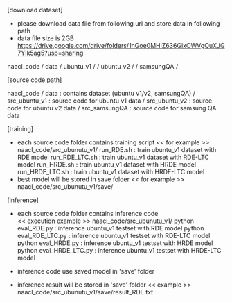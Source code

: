 
[download dataset]
- please download data file from following url and store data in following path
- data file size is 2GB
  https://drive.google.com/drive/folders/1nGoe0MHiZ636GixOWVgQuXJG7YIk5ag5?usp=sharing


naacl_code / data / ubuntu_v1 /
		  / ubuntu_v2 /
 		  / samsungQA /



[source code path]

naacl_code / data           : contains dataset (ubuntu v1/v2, samsungQA)
           / src_ubuntu_v1  : source code for ubuntu v1 data
           / src_ubuntu_v2  : source code for ubuntu v2 data
           / src_samsungQA  : source code for samsung QA data


[training]
- each source code folder contains training script
  << for example >>
   naacl_code/src_ubunutu_v1/
      run_RDE.sh      : train ubuntu_v1 dataset with RDE model
      run_RDE_LTC.sh  : train ubuntu_v1 dataset with RDE-LTC model
      run_HRDE.sh     : train ubuntu_v1 dataset with HRDE model
      run_HRDE_LTC.sh : train ubuntu_v1 dataset with HRDE-LTC model
- best model will be stored in save folder
  << for example >>
   naacl_code/src_ubunutu_v1/save/
   

[inference]
- each source code folder contains inference code   
   << execution example >>
   naacl_code/src_ubunutu_v1/
      python eval_RDE.py          : inference ubuntu_v1 testset with RDE model
      python eval_RDE_LTC.py   : inference ubuntu_v1 testset with RDE-LTC model
      python eval_HRDE.py        : inference ubuntu_v1 testset with HRDE model
      python eval_HRDE_LTC.py : inference ubuntu_v1 testset with HRDE-LTC model
      
- inference code use saved model in 'save' folder 
- inference result will be stored in 'save' folder
   << example >>
   naacl_code/src_ubunutu_v1/save/result_RDE.txt
